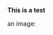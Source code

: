 **This is a test**

an image:

[](https://s3.amazonaws.com/uploads.hipchat.com/18157/239451/W8l4hKPSIj0B3qj/upload.png)

